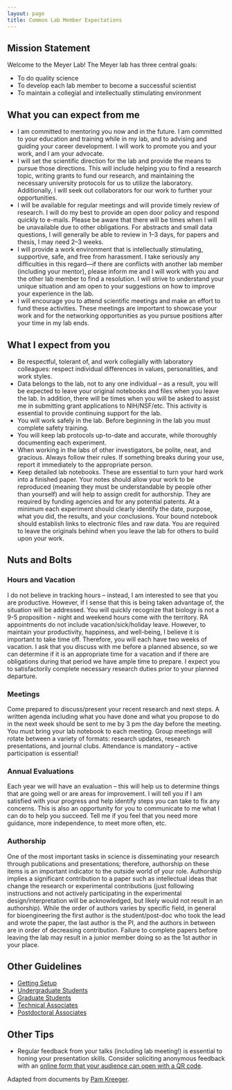 ```yaml
---
layout: page
title: Common Lab Member Expectations
---
```


## Mission Statement

Welcome to the Meyer Lab! The Meyer lab has three central goals:

- To do quality science
- To develop each lab member to become a successful scientist
- To maintain a collegial and intellectually stimulating environment

## What you can expect from me

- I am committed to mentoring you now and in the future.  I am committed to your education and training while in my lab, and to advising and guiding your career development. I will work to promote you and your work, and I am your advocate.
- I will set the scientific direction for the lab and provide the means to pursue those directions.  This will include helping you to find a research topic, writing grants to fund our research, and maintaining the necessary university protocols for us to utilize the laboratory. Additionally, I will seek out collaborators for our work to further your opportunities.
- I will be available for regular meetings and will provide timely review of research. I will do my best to provide an open door policy and respond quickly to e-mails. Please be aware that there will be times when I will be unavailable due to other obligations.  For abstracts and small data questions, I will generally be able to review in 1–3 days, for papers and thesis, I may need 2–3 weeks.
- I will provide a work environment that is intellectually stimulating, supportive, safe, and free from harassment. I take seriously any difficulties in this regard—if there are conflicts with another lab member (including your mentor), please inform me and I will work with you and the other lab member to find a resolution. I will strive to understand your unique situation and am open to your suggestions on how to improve your experience in the lab.
- I will encourage you to attend scientific meetings and make an effort to fund these activities. These meetings are important to showcase your work and for the networking opportunities as you pursue positions after your time in my lab ends.

## What I expect from you

- Be respectful, tolerant of, and work collegially with laboratory colleagues: respect individual differences in values, personalities, and work styles.
- Data belongs to the lab, not to any one individual – as a result, you will be expected to leave your original notebooks and files when you leave the lab.  In addition, there will be times when you will be asked to assist me in submitting grant applications to NIH/NSF/etc. This activity is essential to provide continuing support for the lab.
- You will work safely in the lab.  Before beginning in the lab you must complete safety training.
- You will keep lab protocols up-to-date and accurate, while thoroughly documenting each experiment.
- When working in the labs of other investigators, be polite, neat, and gracious.  Always follow their rules. If something breaks during your use, report it immediately to the appropriate person.
- Keep detailed lab notebooks. These are essential to turn your hard work into a finished paper. Your notes should allow your work to be reproduced (meaning they must be understandable by people other than yourself) and will help to assign credit for authorship. They are required by funding agencies and for any potential patents. At a minimum each experiment should clearly identify the date, purpose, what you did, the results, and your conclusions. Your bound notebook should establish links to electronic files and raw data. You are required to leave the originals behind when you leave the lab for others to build upon your work.

## Nuts and Bolts

### Hours and Vacation

I do not believe in tracking hours – instead, I am interested to see that you are productive. However, if I sense that this is being taken advantage of, the situation will be addressed. You will quickly recognize that biology is not a 9-5 proposition - night and weekend hours come with the territory. RA appointments do not include vacation/sick/holiday leave. However, to maintain your productivity, happiness, and well-being, I believe it is important to take time off.  Therefore, you will each have two weeks of vacation. I ask that you discuss with me before a planned absence, so we can determine if it is an appropriate time for a vacation and if there are obligations during that period we have ample time to prepare. I expect you to satisfactorily complete necessary research duties prior to your planned departure.

### Meetings

Come prepared to discuss/present your recent research and next steps.  A written agenda including what you have done and what you propose to do in the next week should be sent to me by 3 pm the day before the meeting. You must bring your lab notebook to each meeting. Group meetings will rotate between a variety of formats: research updates, research presentations, and journal clubs. Attendance is mandatory – active participation is essential!

### Annual Evaluations

Each year we will have an evaluation – this will help us to determine things that are going well or are areas for improvement. I will tell you if I am satisfied with your progress and help identify steps you can take to fix any concerns. This is also an opportunity for you to communicate to me what I can do to help you succeed. Tell me if you feel that you need more guidance, more independence, to meet more often, etc.

### Authorship

One of the most important tasks in science is disseminating your research through publications and presentations; therefore, authorship on these items is an important indicator to the outside world of your role. Authorship implies a significant contribution to a paper such as intellectual ideas that change the research or experimental contributions (just following instructions and not actively participating in the experimental design/interpretation will be acknowledged, but likely would not result in an authorship). While the order of authors varies by specific field, in general for bioengineering the first author is the student/post-doc who took the lead and wrote the paper, the last author is the PI, and the authors in between are in order of decreasing contribution. Failure to complete papers before leaving the lab may result in a junior member doing so as the 1st author in your place.

## Other Guidelines

- [Getting Setup](setup.html)
- [Undergraduate Students](ugrad.html)
- [Graduate Students](grad.html)
- [Technical Associates](tech.html)
- [Postdoctoral Associates](postdoc.html)

## Other Tips

- Regular feedback from your talks (including lab meeting!) is essential to honing your presentation skills. Consider soliciting anonymous feedback with an [online form that your audience can open with a QR code](https://twitter.com/arjunrajlab/status/1105665075824787456).

Adapted from documents by [Pam Kreeger](https://www.kreegerlab.org).
